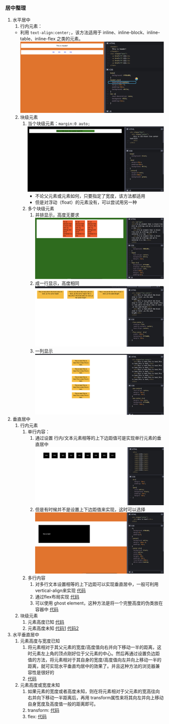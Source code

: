 ### 居中整理
1. 水平居中
   1. 行内元素： 
     - 利用 `text-align:center;`，该方法适用于 inline、inline-block、inline-table、inline-flex 之类的元素。
     ![行内元素水平居中](https://github.com/Sally-he/Learing/blob/master/img/居中1.png) 
   2. 块级元素
      1. 当个块级元素：`margin:0 auto;`
        ![块级居中1](https://github.com/Sally-he/Learing/blob/master/img/居中2.png) 
           - 不论父元素或元素如何，只要指定了宽度，该方法都适用
           - 但是对浮动（float）的元素没有，可以尝试用另一种
      2. 多个块级元素
         1. 并排显示，高度无要求
            ![块级居中2](https://github.com/Sally-he/Learing/blob/master/img/居中3.png) 
         2. 成一行显示，高度相同
            ![块级居中3](https://github.com/Sally-he/Learing/blob/master/img/居中4.png) 
         3. 一列显示
            ![块级居中4](https://github.com/Sally-he/Learing/blob/master/img/居中5.png) 
2. 垂直居中
   1. 行内元素
      1. 单行内容：
         1. 通过设置 行内/文本元素相等的上下边距值可是实现单行元素的垂直居中
             ![居中](https://github.com/Sally-he/Learing/blob/master/img/居中6.png) 
         2. 但是有时候并不是设置上下边距值来实现，这时可以选择
            ![居中](https://github.com/Sally-he/Learing/blob/master/img/居中7.png) 
      2. 多行内容
         1. 对多行文本设置相等的上下边距可以实现垂直居中，一般可利用vertical-align来实现 [代码](https://codepen.io/Sally-hzy/pen/vaXaVX?editors=1100)
         2. 通过flex布局实现 [代码](https://codepen.io/Sally-hzy/pen/OwRoMQ?editors=1100)
         3. 可以使用 ghost element，这种方法是将一个完整高度的伪类放在容器中 [代码](https://codepen.io/Sally-hzy/pen/KBgxYK?editors=1100)
   2. 块级元素
      1. 元素高度已知 [代码](https://codepen.io/Sally-hzy/pen/GBjYNe?editors=1100)
      2. 元素高度未知 [代码1](https://codepen.io/Sally-hzy/pen/KBgGRN?editors=1100) [代码2](https://codepen.io/Sally-hzy/pen/OwRBYy)
3. 水平垂直居中
   1. 元素高度与宽度已知 
      1. 将元素相对于其父元素的宽度/高度值向右并向下移动一半的距离，这时元素左上角的顶点刚好位于父元素的中心。然后再通过设置负边距值的方法，将元素相对于其自身的宽度/高度值向左并向上移动一半的距离，就可实现水平垂直均居中的效果了。并且这种方法的浏览器兼容性是很好的
      2. [代码](https://codepen.io/Sally-hzy/pen/vaXQmO?editors=1100)
   2. 元素高度或宽度未知
      1. 如果元素的宽度或者高度未知，则在将元素相对于父元素的宽高往向右并向下移动一半距离后，再用 transform属性来将其向左并向上移动自身宽度及高度值一般的距离即可。
      2. transform: [代码](https://codepen.io/Sally-hzy/pen/MBjZwx?editors=1100)
      3. flex: [代码](https://codepen.io/Sally-hzy/pen/NBRJya)
